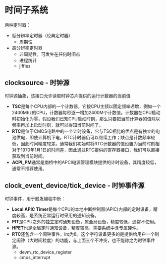 # 时间子系统

两种定时器：

- 低分辨率定时器（经典定时器）
  - 周期性
- 高分辨率定时器
  - 非周期性，可发生在任何时间点
  - 进程统计
  - jiffies

## clocksource - 时钟源

时钟源抽象，该接口允许读取时钟芯片提供的运行计数器的当前值

- **TSC**是每个CPU内部的一个计数器，它按CPU主频以固定频率递增，例如一个2400Mhz的CPU，计数器每秒逐一增加2400M个计数值。计数器在CPU启动时初始化为零，假设我们已知CPU启动时刻，那么只要把当前计算器的值除以频率再加上启动时刻，就可以得知当前时间了。
- **RTC**是位于CMOS电路中的一个计时设备，它与TSC相比的优点是有独立的电池供电，即使计算机下电，RTC计时器仍可以继续工作；缺点是计数频率较低，因此时间精度较差。通常我们初始时将RTC计数器的值设置为当前时刻相对于1970年1月1日的时间差，因此通过RTC提供的寄存器接口，我们可以直接获取到当前时间。
- **ACPI_PM**通常是南桥中的APCI电源管理模块提供的计时设备，其精度较低，通常不推荐使用。

## clock_event_device/tick_device - 时钟事件源

时钟事件，用于触发编程中断：

- **Local APIC Timer**是每个CPU的本地中断控制器(APIC)内部的定时设备，精度较高，是系统正常运行时采用的通知设备。
- **PIT**是CPU之外的独立定时通知设备，属全局设备，精度较低，通常不使用。
- **HPET**也是全局定时通知设备，精度较高，需要系统中含专属硬件。
- **RTC**还包含一个闹钟事件，irq为8。这个字符设备更多的是提供给用户一个制定闹钟（大时间粒度）的功能，与上面三个不冲突，也不能称之为时钟事件源。
  - devm_rtc_device_register
  - cmos_interrupt